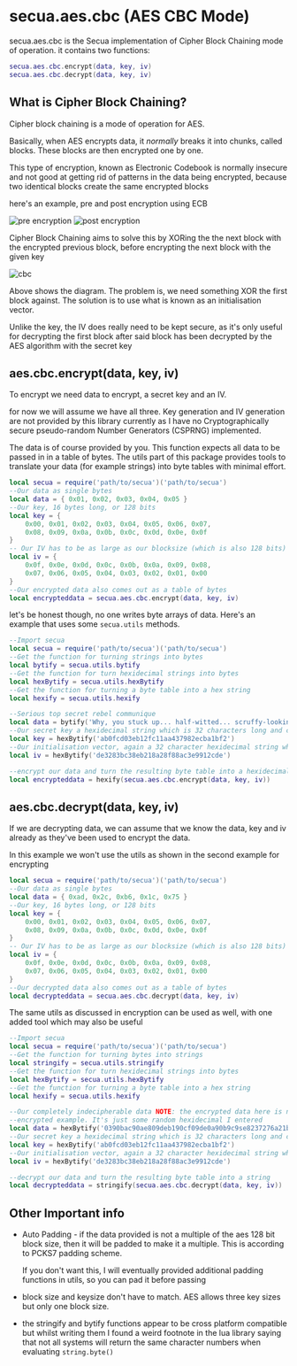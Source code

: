 # secua.aes.cbc (AES CBC Mode)
secua.aes.cbc is the Secua implementation of Cipher Block Chaining
mode of operation. it contains two functions:
```lua
secua.aes.cbc.encrypt(data, key, iv)
secua.aes.cbc.decrypt(data, key, iv)
```

## What is Cipher Block Chaining?
Cipher block chaining is a mode of operation for AES. 

Basically, when AES encrypts data, it *normally* breaks it into chunks, called
blocks. These blocks are then encrypted one by one.

This type of encryption, known as Electronic Codebook is 
normally insecure and not good at getting rid of patterns in the data 
being encrypted, because two identical blocks create the same encrypted blocks

here's an example, pre and post encryption using ECB

![pre encryption](https://upload.wikimedia.org/wikipedia/commons/5/56/Tux.jpg)
![post encryption](https://upload.wikimedia.org/wikipedia/commons/f/f0/Tux_ecb.jpg)

Cipher Block Chaining aims to solve this by XORing the the next block with the encrypted
previous block, before encrypting the next block with the given key

![cbc](https://upload.wikimedia.org/wikipedia/commons/thumb/8/80/CBC_encryption.svg/1202px-CBC_encryption.svg.png)

Above shows the diagram. The problem is, we need something XOR the first block against.
The solution is to use what is known as an initialisation vector.

Unlike the key, the IV does really need to be kept secure, as it's only useful for decrypting the first block
after said block has been decrypted by the AES algorithm with the secret key

## aes.cbc.encrypt(data, key, iv)
To encrypt we need data to encrypt, a secret key and an IV.

for now we will assume we have all three. Key generation and IV generation
are not provided by this library currently as I have no Cryptographically secure
pseudo-random Number Generators (CSPRNG) implemented.

The data is of course provided by you. This function expects all data to be 
passed in in a table of bytes. The utils part of this package provides tools to 
translate your data (for example strings) into byte tables with minimal effort.

```lua
local secua = require('path/to/secua')('path/to/secua')
--Our data as single bytes
local data = { 0x01, 0x02, 0x03, 0x04, 0x05 }
--Our key, 16 bytes long, or 128 bits
local key = { 
    0x00, 0x01, 0x02, 0x03, 0x04, 0x05, 0x06, 0x07, 
    0x08, 0x09, 0x0a, 0x0b, 0x0c, 0x0d, 0x0e, 0x0f 
}
-- Our IV has to be as large as our blocksize (which is also 128 bits) NOT our key size
local iv = {
    0x0f, 0x0e, 0x0d, 0x0c, 0x0b, 0x0a, 0x09, 0x08,
    0x07, 0x06, 0x05, 0x04, 0x03, 0x02, 0x01, 0x00
}
--Our encrypted data also comes out as a table of bytes
local encrypteddata = secua.aes.cbc.encrypt(data, key, iv)
```

let's be honest though, no one writes byte arrays of data. Here's an example that
uses some `secua.utils` methods. 

```lua
--Import secua
local secua = require('path/to/secua')('path/to/secua')
--Get the function for turning strings into bytes
local bytify = secua.utils.bytify
--Get the function for turn hexidecimal strings into bytes
local hexBytify = secua.utils.hexBytify
--Get the function for turning a byte table into a hex string
local hexify = secua.utils.hexify

--Serious top secret rebel communique
local data = bytify('Why, you stuck up... half-witted... scruffy-looking... Nerf-herder!')
--Our secret key a hexidecimal string which is 32 characters long and can be turned into 16 bytes
local key = hexBytify('ab0fcd03eb12fc11aa437982ecba1bf2')
--Our initialisation vector, again a 32 character hexidecimal string which equates to 16 bytes
local iv = hexBytify('de3283bc38eb218a28f88ac3e9912cde')

--encrypt our data and turn the resulting byte table into a hexidecimal string
local encrypteddata = hexify(secua.aes.cbc.encrypt(data, key, iv))
```

## aes.cbc.decrypt(data, key, iv)
If we are decrypting data, we can assume that we know the data, key
and iv already as they've been used to encrypt the data. 

In this example we won't use the utils as shown in the second example
for encrypting

```lua
local secua = require('path/to/secua')('path/to/secua')
--Our data as single bytes
local data = { 0xad, 0x2c, 0xb6, 0x1c, 0x75 }
--Our key, 16 bytes long, or 128 bits
local key = { 
    0x00, 0x01, 0x02, 0x03, 0x04, 0x05, 0x06, 0x07, 
    0x08, 0x09, 0x0a, 0x0b, 0x0c, 0x0d, 0x0e, 0x0f 
}
-- Our IV has to be as large as our blocksize (which is also 128 bits) NOT our key size
local iv = {
    0x0f, 0x0e, 0x0d, 0x0c, 0x0b, 0x0a, 0x09, 0x08,
    0x07, 0x06, 0x05, 0x04, 0x03, 0x02, 0x01, 0x00
}
--Our decrypted data also comes out as a table of bytes
local decrypteddata = secua.aes.cbc.decrypt(data, key, iv)
```

The same utils as discussed in encryption can be used as well, with one added
tool which may also be useful

```lua
--Import secua
local secua = require('path/to/secua')('path/to/secua')
--Get the function for turning bytes into strings
local stringify = secua.utils.stringify
--Get the function for turn hexidecimal strings into bytes
local hexBytify = secua.utils.hexBytify
--Get the function for turning a byte table into a hex string
local hexify = secua.utils.hexify

--Our completely indecipherable data NOTE: the encrypted data here is not an encryption of the text in the 
--encrypted example. It's just some random hexidecimal I entered
local data = hexBytify('0390bac90ae809deb190cf09de0a90b9c9se8237276a21b')
--Our secret key a hexidecimal string which is 32 characters long and can be turned into 16 bytes
local key = hexBytify('ab0fcd03eb12fc11aa437982ecba1bf2')
--Our initialisation vector, again a 32 character hexidecimal string which equates to 16 bytes
local iv = hexBytify('de3283bc38eb218a28f88ac3e9912cde')

--decrypt our data and turn the resulting byte table into a string
local decrypteddata = stringify(secua.aes.cbc.decrypt(data, key, iv))
```

## Other Important info
- Auto Padding - if the data provided is not a multiple of the aes
    128 bit block size, then it will be padded to make it a multiple. This is according to PCKS7
    padding scheme. 

    If you don't want this, I will eventually provided
    additional padding functions in utils, so you can pad it before passing
- block size and keysize don't have to match. AES allows three key sizes
    but only one block size. 
- the stringify and bytify functions appear to be cross platform compatible
    but whilst writing them I found a weird footnote in the lua library saying that
    not all systems will return the same character numbers when evaluating `string.byte()`
